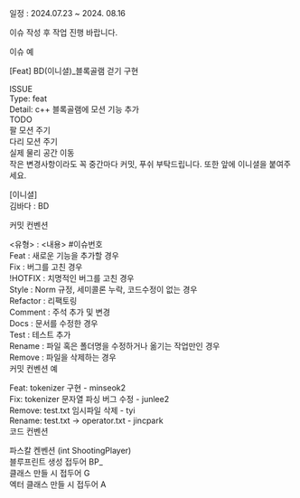 일정 : 2024.07.23 ~ 2024. 08.16

이슈 작성 후 작업 진행 바랍니다.<br>

이슈 예<br>

[Feat] BD(이니셜)_블록골램 걷기 구현<br>

ISSUE<br>
Type: feat<br>
Detail: c++ 블록골램에 모션 기능 추가<br>
TODO<br>
 팔 모션 주기 <br>
 다리 모션 주기<br>
 실제 물리 공간 이동<br>
작은 변경사항이라도 꼭 중간마다 커밋, 푸쉬 부탁드립니다. 또한 앞에 이니셜을 붙여주세요.<br>

[이니셜]<br>
김바다 : BD

커밋 컨벤션<br>

<유형> : <내용> #이슈번호<br>
Feat : 새로운 기능을 추가할 경우<br>
Fix : 버그를 고친 경우<br>
!HOTFIX : 치명적인 버그를 고친 경우<br>
Style : Norm 규정, 세미콜론 누락, 코드수정이 없는 경우<br>
Refactor : 리팩토링<br>
Comment : 주석 추가 및 변경<br>
Docs : 문서를 수정한 경우<br>
Test : 테스트 추가<br>
Rename : 파일 혹은 폴더명을 수정하거나 옮기는 작업만인 경우<br>
Remove : 파일을 삭제하는 경우<br>
커밋 컨벤션 예<br>

Feat: tokenizer 구현 - minseok2<br>
Fix: tokenizer 문자열 파싱 버그 수정 - junlee2<br>
Remove: test.txt 임시파일 삭제 - tyi<br>
Rename: test.txt → operator.txt - jincpark<br>
코드 컨벤션<br>

파스칼 켄벤션 (int ShootingPlayer)<br>
블루프린트 생성 접두어 BP_  <br>
클래스 만들 시 접두어 G  <br>
엑터 클래스 만들 시 접두어 A  <br>
